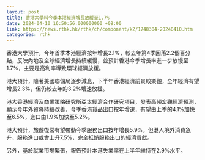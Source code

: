 ```yaml
---
layout: post
title: 香港大學料今季本港經濟增長放緩至1.7%　
date: 2024-04-10 16:50:56.000000000 +08:00
link: https://news.rthk.hk/rthk/ch/component/k2/1748304-20240410.htm
categories: rthk
---
```


香港大學預計，今年首季本港經濟按年增長2.1%，較去年第4季回落2.2個百分點，反映內地及全球經濟增長持續緩慢，並預計香港今季增長率進一步放慢至1.7%，主要是高利率導致環球經濟放緩。

港大預計，隨著美國聯儲局逐步減息，下半年香港經濟前景較樂觀，全年經濟有望增長2.3%，但仍較去年的3.2%增速放緩。

港大香港經濟及商業策略研究所亞太經濟合作研究項目，發表高頻宏觀經濟預測，顯示今年外貿將持續改善，今季香港貨品出口按年增速，有望由上季的4.1%加快至6.5%，進口由1.9%加快至5.2%。

港大預計，旅遊復常有望帶動今季服務出口按年增長5.9%，但港人境外消費急升，服務進口或會上升7.5%，完全抵銷服務出口的經濟貢獻。

另外，基於就業市場緊張，報告預計本港失業率在上半年維持在2.9%水平。
